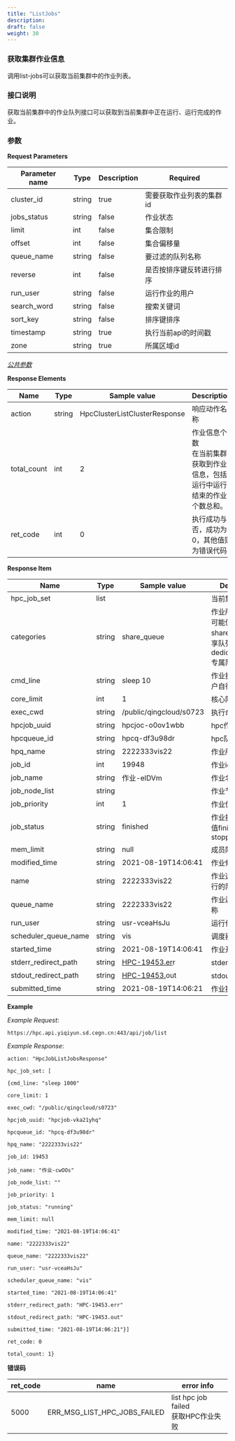 ```yaml
---
title: "ListJobs"
description: 
draft: false
weight: 30
---
```


### 获取集群作业信息

调用list-jobs可以获取当前集群中的作业列表。

### **接口说明**

获取当前集群中的作业队列接口可以获取到当前集群中正在运行、运行完成的作业。

### 参数

**Request Parameters**

| Parameter name | Type | Description | Required |
| --- | --- | --- | --- |
| cluster_id     | string | true        | 需要获取作业列表的集群id |
| jobs_status    | string | false       | 作业状态                 |
| limit          | int    | false       | 集合限制                 |
| offset         | int    | false       | 集合偏移量               |
| queue_name     | string | false       | 要过滤的队列名称         |
| reverse        | int    | false       | 是否按排序键反转进行排序 |
| run_user       | string | false       | 运行作业的用户           |
| search_word    | string | false       | 搜索关键词               |
| sort_key       | string | false       | 排序键排序               |
| timestamp      | string | true        | 执行当前api的时间戳      |
| zone           | string | true        | 所属区域id               |

[_公共参数_](../../../parameters/)

**Response Elements**

| Name | Type | Sample value | Description |
| --- | --- | --- | --- |
| action | string | HpcClusterListClusterResponse | 响应动作名称 |
| total_count | int | 2 | 作业信息个数<br>在当前集群获取到作业信息，包括运行中运行结束的作业个数总和。</br> |
| ret_code | int | 0 | 执行成功与否，成功为0，其他值则为错误代码 |

**Response Item**

| Name                 | Type   | Sample value                          | Description                                                  |
| -------------------- | ------ | ------------------------------------- | ------------------------------------------------------------ |
| hpc_job_set          | list   |                                       | 当前集群作业列表                                             |
| categories           | string | share_queue                           | 作业所属队列类型可能值share_queue 共享队列dedicated_queue 专属队列 |
| cmd_line             | string | sleep 10                              | 作业执行命令由用户自行输入                                   |
| core_limit           | int    | 1                                     | 核心限制数                                                   |
| exec_cwd             | string | /public/qingcloud/s0723               | 执行命令路径                                                 |
| hpcjob_uuid          | string | hpcjoc-o0ov1wbb                       | hpc作业uuid                                                  |
| hpcqueue_id          | string | hpcq-df3u98dr                         | hpc队列id                                                    |
| hpq_name             | string | 2222333vis22                          | 作业所属队列名称                                             |
| job_id               | int    | 19948                                 | 作业id                                                       |
| job_name             | string | 作业-elDVm                            | 作业名称                                                     |
| job_node_list        | string |                                       | 作业节点列表                                                 |
| job_priority         | int    | 1                                     | 作业优先级                                                   |
| job_status           | string | finished                              | 作业执行状态可能值finished stoppedrunning                    |
| mem_limit            | string | null                                  | 成员限制                                                     |
| modified_time        | string | 2021-08-19T14:06:41                   | 作业修改时间                                                 |
| name                 | string | 2222333vis22                          | 作业选择的需要运行的队列名称                                 |
| queue_name           | string | 2222333vis22                          | 作业运行的队列名称                                           |
| run_user             | string | usr-vceaHsJu                          | 运行作业用户                                                 |
| scheduler_queue_name | string | vis                                   | 调度器队列名称                                               |
| started_time         | string | 2021-08-19T14:06:41                   | 作业开始时间                                                 |
| stderr_redirect_path | string | [HPC-19453.er](http://hpc-19453.er/)r | stderr重定向路径                                             |
| stdout_redirect_path | string | [HPC-19453.](http://hpc-19453.er/)out | stdout重定向路径                                             |
| submitted_time       | string | 2021-08-19T14:06:21                   | 作业提交时间                                                 |



**Example**

_Example Request_:

```
https://hpc.api.yiqiyun.sd.cegn.cn:443/api/job/list
```

_Example Response_:

```
action: "HpcJobListJobsResponse"

hpc_job_set: [

{cmd_line: "sleep 1000"

core_limit: 1

exec_cwd: "/public/qingcloud/s0723"

hpcjob_uuid: "hpcjob-vka21yhq"

hpcqueue_id: "hpcq-df3u98dr"

hpq_name: "2222333vis22"

job_id: 19453

job_name: "作业-cwOOs"

job_node_list: ""

job_priority: 1

job_status: "running"

mem_limit: null

modified_time: "2021-08-19T14:06:41"

name: "2222333vis22"

queue_name: "2222333vis22"

run_user: "usr-vceaHsJu"

scheduler_queue_name: "vis"

started_time: "2021-08-19T14:06:41"

stderr_redirect_path: "HPC-19453.err"

stdout_redirect_path: "HPC-19453.out"

submitted_time: "2021-08-19T14:06:21"}]

ret_code: 0

total_count: 1}
```

**错误码**

| ret_code | name                         | error info                                  |
| -------- | ---------------------------- | ------------------------------------------- |
| 5000     | ERR_MSG_LIST_HPC_JOBS_FAILED | list hpc job failed<br>获取HPC作业失败</br> |

